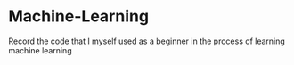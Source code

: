 # Machine-Learning
Record the code that I myself used as a beginner in the process of learning machine learning
